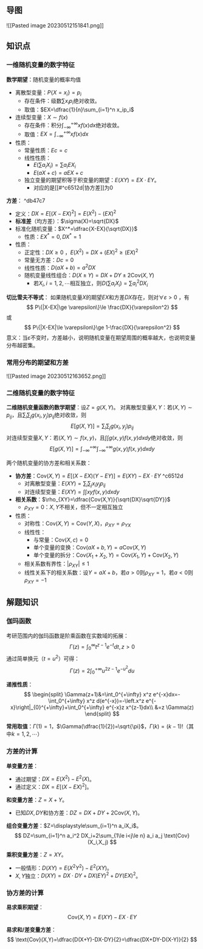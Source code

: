 
## 导图

![[Pasted image 20230512151841.png]]

## 知识点

### 一维随机变量的数字特征

**数学期望**：随机变量的概率均值
- 离散型变量：$P\{X=x_i\}=p_i$ 
	- 存在条件：级数$\sum x_ip_i$绝对收敛。
	- 取值：$EX=\dfrac{1}{n}\sum_{i=1}^n x_ip_i$ 
- 连续型变量：$X\sim f(x)$ 
	- 存在条件：积分$\displaystyle\int_{-\infty}^{+\infty} xf(x)dx$绝对收敛。
	- 取值：$EX=\displaystyle\int_{-\infty}^{+\infty} xf(x)dx$ 
- 性质：
	- 常量性质：$Ec=c$
	- 线性性质：
		- $E(\sum a_iX_i)=\sum a_iEX_i$ 
		- $E(aX+c)=aEX+c$
	- 独立变量的期望积等于积变量的期望：$E(XY)=EX\cdot EY$。
		- 对应的是[[#^c6512d|协方差]]为0

**方差**： ^db47c7
- 定义：$DX=E[(X-EX)^2]=E(X^2)-(EX)^2$ 
- **标准差**（均方差）：$\sigma(X)=\sqrt{DX}$ 
- 标准化随机变量：$X^*=\dfrac{X-EX}{\sqrt{DX}}$ 
	- 性质：$EX^*=0,DX^*=1$ 
- 性质：
	- 正定性：$DX\ge 0$ ，$E(X^2)=DX+(EX)^2\ge (EX)^2$
	- 常量无方差：$Dc=0$ 
	- 线性性质：$D(aX+b)=a^2DX$ 
	- 随机变量线性组合：$D(X\pm Y)=DX+DY\pm 2\text{Cov}(X,Y)$  
		- 若$X_i,i=1,2,\cdots$相互独立，则$D(\sum a_iX_i)=\sum a_i^2 DX_i$ 

**切比雪夫不等式**：
如果随机变量$X$的期望$EX$和方差$DX$存在，则对$\forall \varepsilon\gt 0$ ，有
$$
P\{|X-EX|\ge \varepsilon\}\le \frac{DX}{\varepsilon^2}
$$
或
$$
P\{|X-EX|\le \varepsilon\}\ge 1-\frac{DX}{\varepsilon^2}
$$
意义：当$\varepsilon$不变时，方差越小，说明随机变量在期望周围的概率越大，也说明变量分布越密集。

### 常用分布的期望和方差

![[Pasted image 20230512163652.png]]

### 二维随机变量的数字特征

**二维随机变量函数的数学期望**：设$Z=g(X,Y)$。
对离散型变量$X,Y$：若$(X,Y)\sim p_{ij}$，且$\sum_i \sum_j g(x_i,y_j)p_{ij}$绝对收敛，则
$$
E[g(X,Y)]=\sum_i \sum_j g(x_i,y_j)p_{ij}
$$
对连续型变量$X,Y$：若$(X,Y)\sim f(x,y)$，且$\int \int g(x,y)f(x,y)dxdy$绝对收敛，则
$$
E[g(X,Y)]=\int_{-\infty}^{+\infty} \int_{-\infty}^{+\infty} g(x,y)f(x,y)dxdy
$$

两个随机变量的协方差和相关系数：
- **协方差**：$\text{Cov}(X,Y)=E[(X-EX)(Y-EY)]=E(XY)-EX\cdot EY$ ^c6512d
	- 对离散型变量：$E(XY)=\sum_i \sum_j x_iy_jp_{ij}$ 
	- 对连续型变量：$E(XY)=\displaystyle\int \int xyf(x,y)dxdy$
- **相关系数**：$\rho_{XY}=\dfrac{Cov(X,Y)}{\sqrt{DX}\sqrt{DY}}$
	- $\rho_{XY}=0$：$X,Y$不相关，但不一定相互独立
- 性质：
	- 对称性：$\text{Cov}(X,Y)=\text{Cov}(Y,X)$，$\rho_{XY}=\rho_{YX}$
	- 线性性：
		- 与常量：$\text{Cov}(X,c)=0$
		- 单个变量的变换：$\text{Cov}(aX+b,Y)=a\text{Cov}(X,Y)$
		- 单个变量的拆分：$\text{Cov}(X_1+X_2,Y)=\text{Cov}(X_1,Y)+\text{Cov}(X_2,Y)$ 
	- 相关系数有界性：$|\rho_{XY}|\le 1$
	- 线性关系下的相关系数：设$Y=aX+b$，若$a>0$则$\rho_{XY}=1$，若$a<0$则$\rho_{XY}=-1$ 

## 解题知识

### 伽玛函数

考研范围内的伽玛函数是阶乘函数在实数域的拓展：
$$
\Gamma(z)=\int_0^{\infty} t^{z-1}e^{-t}dt,z>0
$$
通过简单换元（$t=u^2$）可得：
$$
\Gamma(z)=2\int_0^{+\infty} u^{2z-1}e^{-u^2}du
$$

**递推性质**：
$$
\begin{split}
\Gamma(z+1)&=\int_0^{+\infty} x^z e^{-x}dx=-\int_0^{+\infty} x^z d(e^{-x})=-\left.x^z e^{-x}\right|_{0}^{+\infty}+\int_0^{+\infty} e^{-x}z x^{z-1}dx\\
&=z \Gamma(z)
\end{split}
$$

**常用取值**：$\Gamma(1)=1$，$\Gamma(\dfrac{1}{2})=\sqrt{\pi}$，$\Gamma(k)=(k-1)!$（其中$k=1,2,\cdots$）

### 方差的计算

**单变量方差**：
- 通过期望：$DX=E(X^2)-E^2(X)$。
- 通过定义：$DX=E[(X-EX)^2]$。

**和变量方差**：$Z=X+Y$。
- 已知$DX,DY$和协方差：$DZ=DX+DY+2\text{Cov}(X,Y)$。

**组合变量方差**：$Z=\displaystyle\sum_{i=1}^n a_iX_i$。
$$
DZ=\sum_{i=1}^n a_i^2 DX_i+2\sum_{1\le i<j\le n} a_i a_j \text{Cov}(X_i,X_j)
$$

**乘积变量方差**：$Z=XY$。
- 一般情形：$D(XY)=E(X^2Y^2)-E^2(XY)$。
- $X,Y$独立：$D(XY)=DX\cdot DY+DX(EY)^2+DY(EX)^2$。

### 协方差的计算

**易求乘积期望**：
$$
\text{Cov}(X,Y)=E(XY)-EX\cdot EY
$$

**易求和/差变量方差**：
$$
\text{Cov}(X,Y)=\dfrac{D(X+Y)-DX-DY}{2}=\dfrac{DX+DY-D(X-Y)}{2}
$$

